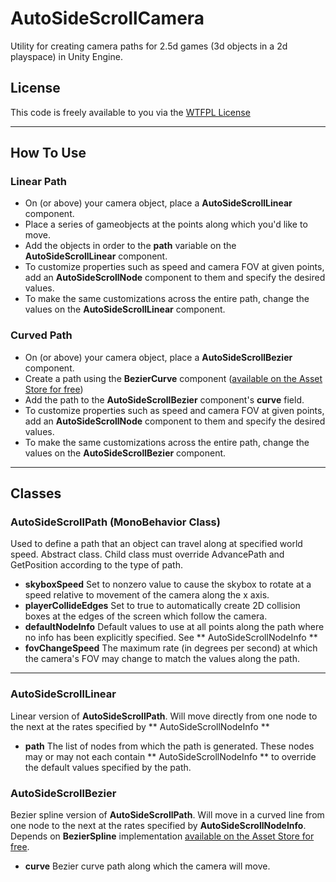 # AutoSideScrollCamera
Utility for creating camera paths for 2.5d games (3d objects in a 2d playspace) in Unity Engine.

## License
This code is freely available to you via the [WTFPL License](https://en.wikipedia.org/wiki/WTFPL)

***

## How To Use

### Linear Path
* On (or above) your camera object, place a **AutoSideScrollLinear** component.
* Place a series of gameobjects at the points along which you'd like to move.
* Add the objects in order to the **path** variable on the **AutoSideScrollLinear** component.
* To customize properties such as speed and camera FOV at given points, add an **AutoSideScrollNode** component to them and specify the desired values.
* To make the same customizations across the entire path, change the values on the **AutoSideScrollLinear** component.

### Curved Path
* On (or above) your camera object, place a **AutoSideScrollBezier** component.
* Create a path using the **BezierCurve** component ([available on the Asset Store for free](https://www.assetstore.unity3d.com/en/#!/content/11278))
* Add the path to the **AutoSideScrollBezier** component's **curve** field.
* To customize properties such as speed and camera FOV at given points, add an **AutoSideScrollNode** component to them and specify the desired values.
* To make the same customizations across the entire path, change the values on the **AutoSideScrollBezier** component.

***

## Classes
### AutoSideScrollPath (MonoBehavior Class)
Used to define a path that an object can travel along at specified world speed. Abstract class.  Child class must override AdvancePath and GetPosition according to the type of path.
* **skyboxSpeed** Set to nonzero value to cause the skybox to rotate at a speed relative to movement of the camera along the x axis.
* **playerCollideEdges** Set to true to automatically create 2D collision boxes at the edges of the screen which follow the camera.
* **defaultNodeInfo** Default values to use at all points along the path where no info has been explicitly specified.  See ** AutoSideScrollNodeInfo **
* **fovChangeSpeed** The maximum rate (in degrees per second) at which the camera's FOV may change to match the values along the path.

***

### AutoSideScrollLinear ###
Linear version of **AutoSideScrollPath**.  Will move directly from one node to the next at the rates specified by ** AutoSideScrollNodeInfo **
* **path** The list of nodes from which the path is generated.  These nodes may or may not each contain ** AutoSideScrollNodeInfo ** to override the default values specified by the path.

### AutoSideScrollBezier ###
Bezier spline version of **AutoSideScrollPath**.  Will move in a curved line from one node to the next at the rates specified by **AutoSideScrollNodeInfo**.  Depends on **BezierSpline** implementation [available on the Asset Store for free](https://www.assetstore.unity3d.com/en/#!/content/11278).
* **curve** Bezier curve path along which the camera will move.
